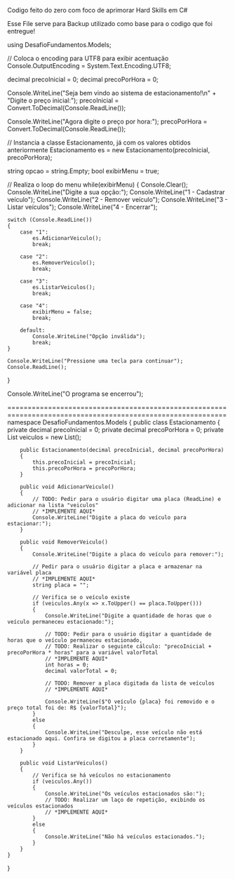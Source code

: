 Codigo feito do zero com foco de aprimorar Hard Skills em C#

Esse File serve para Backup utilizado como base para o codigo que foi entregue!

using DesafioFundamentos.Models;

// Coloca o encoding para UTF8 para exibir acentuação
Console.OutputEncoding = System.Text.Encoding.UTF8;

decimal precoInicial = 0;
decimal precoPorHora = 0;

Console.WriteLine("Seja bem vindo ao sistema de estacionamento!\n" + "Digite o preço inicial:");
precoInicial = Convert.ToDecimal(Console.ReadLine());

Console.WriteLine("Agora digite o preço por hora:");
precoPorHora = Convert.ToDecimal(Console.ReadLine());

// Instancia a classe Estacionamento, já com os valores obtidos anteriormente
Estacionamento es = new Estacionamento(precoInicial, precoPorHora);

string opcao = string.Empty;
bool exibirMenu = true;

// Realiza o loop do menu
while(exibirMenu)
{
    Console.Clear();
    Console.WriteLine("Digite a sua opção:");
    Console.WriteLine("1 - Cadastrar veículo");
    Console.WriteLine("2 - Remover veículo");
    Console.WriteLine("3 - Listar veículos");
    Console.WriteLine("4 - Encerrar");

    switch (Console.ReadLine())
    {
        case "1":
            es.AdicionarVeiculo();
            break;

        case "2":
            es.RemoverVeiculo();
            break;

        case "3":
            es.ListarVeiculos();
            break;

        case "4":
            exibirMenu = false;
            break;

        default:
            Console.WriteLine("Opção inválida");
            break;
    }

    Console.WriteLine("Pressione uma tecla para continuar");
    Console.ReadLine();
}

Console.WriteLine("O programa se encerrou");


============================================================================================================
namespace DesafioFundamentos.Models
{
    public class Estacionamento
    {
        private decimal precoInicial = 0;
        private decimal precoPorHora = 0;
        private List<string> veiculos = new List<string>();

        public Estacionamento(decimal precoInicial, decimal precoPorHora)
        {
            this.precoInicial = precoInicial;
            this.precoPorHora = precoPorHora;
        }

        public void AdicionarVeiculo()
        {
            // TODO: Pedir para o usuário digitar uma placa (ReadLine) e adicionar na lista "veiculos"
            // *IMPLEMENTE AQUI*
            Console.WriteLine("Digite a placa do veículo para estacionar:");
        }

        public void RemoverVeiculo()
        {
            Console.WriteLine("Digite a placa do veículo para remover:");

            // Pedir para o usuário digitar a placa e armazenar na variável placa
            // *IMPLEMENTE AQUI*
            string placa = "";

            // Verifica se o veículo existe
            if (veiculos.Any(x => x.ToUpper() == placa.ToUpper()))
            {
                Console.WriteLine("Digite a quantidade de horas que o veículo permaneceu estacionado:");

                // TODO: Pedir para o usuário digitar a quantidade de horas que o veículo permaneceu estacionado,
                // TODO: Realizar o seguinte cálculo: "precoInicial + precoPorHora * horas" para a variável valorTotal                
                // *IMPLEMENTE AQUI*
                int horas = 0;
                decimal valorTotal = 0; 

                // TODO: Remover a placa digitada da lista de veículos
                // *IMPLEMENTE AQUI*

                Console.WriteLine($"O veículo {placa} foi removido e o preço total foi de: R$ {valorTotal}");
            }
            else
            {
                Console.WriteLine("Desculpe, esse veículo não está estacionado aqui. Confira se digitou a placa corretamente");
            }
        }

        public void ListarVeiculos()
        {
            // Verifica se há veículos no estacionamento
            if (veiculos.Any())
            {
                Console.WriteLine("Os veículos estacionados são:");
                // TODO: Realizar um laço de repetição, exibindo os veículos estacionados
                // *IMPLEMENTE AQUI*
            }
            else
            {
                Console.WriteLine("Não há veículos estacionados.");
            }
        }
    }
}


